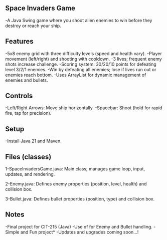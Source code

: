 ## Space Invaders Game ##

-A Java Swing game where you shoot alien enemies to win before they destroy or reach your ship.

## Features

-5x8 enemy grid with three difficulty levels (speed and health vary).
-Player movement (left/right) and shooting with cooldown.
-3 lives; frequent enemy shots increase challenge.
-Scoring system: 30/20/10 points for defeating level 3/2/1 enemies.
-Win by defeating all enemies; lose if lives run out or enemies reach bottom.
-Uses ArrayList for dynamic management of enemies and bullets.

## Controls

-Left/Right Arrows: Move ship horizontally.
-Spacebar: Shoot (hold for rapid fire, tap for precision).

## Setup

-Install Java 21 and Maven.

## Files (classes)

1-SpaceInvadersGame.java: Main class; manages game loop, input, updates, and rendering.

2-Enemy.java: Defines enemy properties (position, level, health) and collision box.

3-Bullet.java: Defines bullet properties (position, type) and collision box.

## Notes

-Final project for CIT-215 (Java)
-Use of <ArrayList> for Enemy and Bullet handling.
-Simple and Fun project* 
-Updates and upgrades coming soon...!
